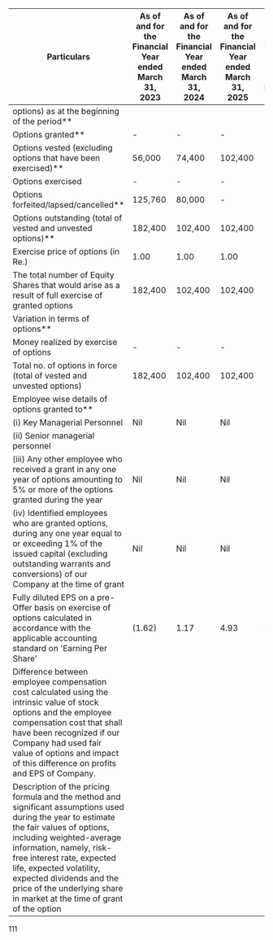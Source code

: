 <table><thead><tr><th>Particulars</th><th>As of and for the<br>Financial Year<br>ended March 31,<br>2023</th><th>As of and for the<br>Financial Year<br>ended March 31,<br>2024</th><th>As of and for the<br>Financial Year<br>ended March 31,<br>2025</th><th>From April 1, 2025,<br>till the date of this<br>Draft Red Herring<br>Prospectus</th></tr></thead><tbody><tr><td>options) as at the beginning of the period**</td><td></td><td></td><td></td><td></td></tr><tr><td>Options granted**</td><td>-</td><td>-</td><td>-</td><td>-</td></tr><tr><td>Options vested (excluding options that have been exercised)**</td><td>56,000</td><td>74,400</td><td>102,400</td><td>102,400</td></tr><tr><td>Options exercised</td><td>-</td><td>-</td><td>-</td><td>-</td></tr><tr><td>Options forfeited/lapsed/cancelled**</td><td>125,760</td><td>80,000</td><td>-</td><td>-</td></tr><tr><td>Options outstanding (total of vested and unvested options)**</td><td>182,400</td><td>102,400</td><td>102,400</td><td>102,400</td></tr><tr><td>Exercise price of options (in Re.)</td><td>1.00</td><td>1.00</td><td>1.00</td><td>1.00</td></tr><tr><td>The total number of Equity Shares that would arise as a result of full exercise of granted options</td><td>182,400</td><td>102,400</td><td>102,400</td><td>102,400</td></tr><tr><td>Variation in terms of options**</td><td></td><td></td><td></td><td>N.A.</td></tr><tr><td>Money realized by exercise of options</td><td>-</td><td>-</td><td>-</td><td>-</td></tr><tr><td>Total no. of options in force (total of vested and unvested options)</td><td>182,400</td><td>102,400</td><td>102,400</td><td>102,400</td></tr><tr><td>Employee wise details of options granted to**</td><td></td><td></td><td></td><td></td></tr><tr><td>(i) Key Managerial Personnel</td><td>Nil</td><td>Nil</td><td>Nil</td><td>Nil</td></tr><tr><td>(ii) Senior managerial personnel</td><td></td><td></td><td></td><td></td></tr><tr><td>(iii) Any other employee who received a grant in any one year of options amounting to 5% or more of the options granted during the year</td><td>Nil</td><td>Nil</td><td>Nil</td><td>Nil</td></tr><tr><td>(iv) Identified employees who are granted options, during any one year equal to or exceeding 1% of the issued capital (excluding outstanding warrants and conversions) of our Company at the time of grant</td><td>Nil</td><td>Nil</td><td>Nil</td><td>Nil</td></tr><tr><td>Fully diluted EPS on a pre-Offer basis on exercise of options calculated in accordance with the applicable accounting standard on 'Earning Per Share'</td><td>(1.62)</td><td>1.17</td><td>4.93</td><td>0.59</td></tr><tr><td>Difference between employee compensation cost calculated using the intrinsic value of stock options and the employee compensation cost that shall have been recognized if our Company had used fair value of options and impact of this difference on profits and EPS of Company.</td><td></td><td></td><td></td><td>N.A.</td></tr><tr><td>Description of the pricing formula and the method and significant assumptions used during the year to estimate the fair values of options, including weighted-average information, namely, risk-free interest rate, expected life, expected volatility, expected dividends and the price of the underlying share in market at the time of grant of the option</td><td></td><td></td><td></td><td>N.A.</td></tr></tbody></table>

111